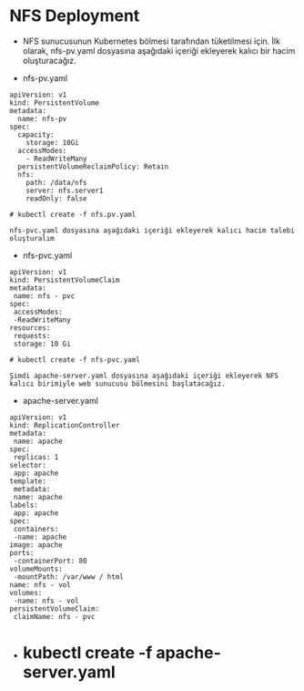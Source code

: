# NFS Deployment

- NFS sunucusunun Kubernetes bölmesi tarafından tüketilmesi için. İlk olarak, nfs-pv.yaml dosyasına aşağıdaki içeriği ekleyerek kalıcı bir hacim oluşturacağız.

- nfs-pv.yaml

~~~
apiVersion: v1
kind: PersistentVolume
metadata:
  name: nfs-pv 
spec:
  capacity:
    storage: 10Gi
  accessModes:
    - ReadWriteMany 
  persistentVolumeReclaimPolicy: Retain 
  nfs: 
    path: /data/nfs 
    server: nfs.server1
    readOnly: false
~~~

~~~
# kubectl create -f nfs.pv.yaml

nfs-pvc.yaml dosyasına aşağıdaki içeriği ekleyerek kalıcı hacim talebi oluşturalım
~~~

- nfs-pvc.yaml

~~~
apiVersion: v1
kind: PersistentVolumeClaim
metadata:
 name: nfs - pvc
spec:
 accessModes:
 -ReadWriteMany
resources:
 requests:
 storage: 10 Gi
~~~

~~~
# kubectl create -f nfs-pvc.yaml

Şimdi apache-server.yaml dosyasına aşağıdaki içeriği ekleyerek NFS kalıcı birimiyle web sunucusu bölmesini başlatacağız.
~~~

- apache-server.yaml

~~~
apiVersion: v1
kind: ReplicationController
metadata:
 name: apache
spec:
 replicas: 1
selector:
 app: apache
template:
 metadata:
 name: apache
labels:
 app: apache
spec:
 containers:
 -name: apache
image: apache
ports:
 -containerPort: 80
volumeMounts:
 -mountPath: /var/www / html
name: nfs - vol
volumes:
 -name: nfs - vol
persistentVolumeClaim:
 claimName: nfs - pvc
~~~

- # kubectl create -f apache-server.yaml
